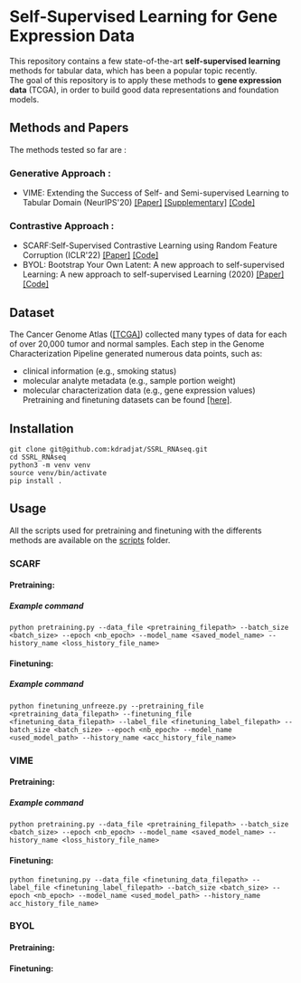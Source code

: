 # Self-Supervised Learning for Gene Expression Data

This repository contains a few state-of-the-art **self-supervised learning** methods for tabular data, which has been a popular topic recently.<br>
The goal of this repository is to apply these methods to **gene expression data** (TCGA), in order to build good data representations and foundation models.<br>

## Methods and Papers
The methods tested so far are : 
### Generative Approach :
* VIME: Extending the Success of Self- and Semi-supervised Learning to Tabular Domain (NeurIPS'20) [[Paper]](https://proceedings.neurips.cc/paper/2020/file/7d97667a3e056acab9aaf653807b4a03-Paper.pdf) [[Supplementary]](https://proceedings.neurips.cc/paper/2020/file/7d97667a3e056acab9aaf653807b4a03-Supplemental.pdf) [[Code]](https://github.com/jsyoon0823/VIME)

### Contrastive Approach :
* SCARF:Self-Supervised Contrastive Learning using Random Feature Corruption (ICLR'22) [[Paper]](https://arxiv.org/pdf/2106.15147.pdf) [[Code]](https://github.com/clabrugere/pytorch-scarf) 
* BYOL: Bootstrap Your Own Latent: A new approach to self-supervised Learning: A new approach to self-supervised Learning (2020) [[Paper]](https://arxiv.org/pdf/2006.07733.pdf) [[Code]](https://github.com/lucidrains/byol-pytorch)

## Dataset
The Cancer Genome Atlas ([[TCGA]](https://portal.gdc.cancer.gov/)) collected many types of data for each of over 20,000 tumor and normal samples. Each step in the Genome Characterization Pipeline generated numerous data points, such as:
* clinical information (e.g., smoking status)
* molecular analyte metadata (e.g., sample portion weight)
* molecular characterization data (e.g., gene expression values) <br>
Pretraining and finetuning datasets can be found [[here]](https://drive.google.com/drive/folders/13wjd7KRhvVeLaCcsVvXKM7Tnr4HGhdZt?usp=sharing).

## Installation
``` console
git clone git@github.com:kdradjat/SSRL_RNAseq.git
cd SSRL_RNAseq
python3 -m venv venv
source venv/bin/activate
pip install .
```

## Usage
All the scripts used for pretraining and finetuning with the differents methods are available on the [scripts](https://github.com/kdradjat/SSRL_RNAseq/tree/main/scripts) folder.

### SCARF
#### Pretraining:
##### Example command
```
python pretraining.py --data_file <pretraining_filepath> --batch_size <batch_size> --epoch <nb_epoch> --model_name <saved_model_name> --history_name <loss_history_file_name> 
```

#### Finetuning:
##### Example command
```
python finetuning_unfreeze.py --pretraining_file <pretraining_data_filepath> --finetuning_file <finetuning_data_filepath> --label_file <finetuning_label_filepath> --batch_size <batch_size> --epoch <nb_epoch> --model_name <used_model_path> --history_name <acc_history_file_name>
```

### VIME
#### Pretraining:
##### Example command
```
python pretraining.py --data_file <pretraining_filepath> --batch_size <batch_size> --epoch <nb_epoch> --model_name <saved_model_name> --history_name <loss_history_file_name>
```
#### Finetuning:
```
python finetuning.py --data_file <finetuning_data_filepath> --label_file <finetuning_label_filepath> --batch_size <batch_size> --epoch <nb_epoch> --model_name <used_model_path> --history_name acc_history_file_name>
```

### BYOL
#### Pretraining:

#### Finetuning:

